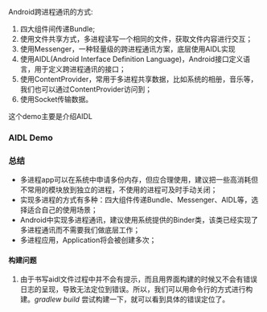 Android跨进程通讯的方式: 
1. 四大组件间传递Bundle;
2. 使用文件共享方式，多进程读写一个相同的文件，获取文件内容进行交互；
3. 使用Messenger，一种轻量级的跨进程通讯方案，底层使用AIDL实现
4. 使用AIDL(Android Interface Definition Language)，Android接口定义语言，用于定义跨进程通讯的接口；
5. 使用ContentProvider，常用于多进程共享数据，比如系统的相册，音乐等，我们也可以通过ContentProvider访问到；
6. 使用Socket传输数据。

这个demo主要是介绍AIDL
### AIDL Demo

### 总结
* 多进程app可以在系统中申请多份内存，但应合理使用，建议把一些高消耗但不常用的模块放到独立的进程，不使用的进程可及时手动关闭；
* 实现多进程的方式有多种：四大组件传递Bundle、Messenger、AIDL等，选择适合自己的使用场景；
* Android中实现多进程通讯，建议使用系统提供的Binder类，该类已经实现了多进程通讯而不需要我们做底层工作；
* 多进程应用，Application将会被创建多次；

#### 构建问题
1. 由于书写aidl文件过程中并不会有提示，而且用界面构建的时候又不会有错误日志的呈现，导致无法定位到错误。所以，我们可以用命令行的方式进行构建。*gradlew build* 尝试构建一下，就可以看到具体的错误定位了。